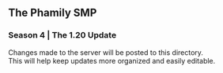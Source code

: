 ## The Phamily SMP
### Season 4 | The 1.20 Update
Changes made to the server will be posted to this directory.  
This will help keep updates more organized and easily editable.
